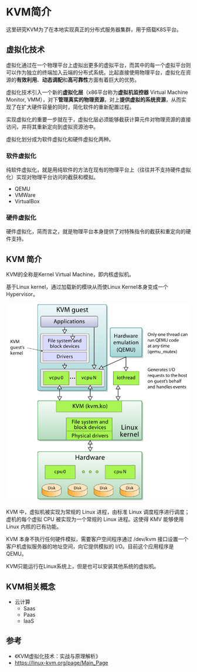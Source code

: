 # KVM简介

这里研究KVM为了在本地实现真正的分布式服务器集群，用于搭载K8S平台。



## 虚拟化技术

虚拟化通过在一个物理平台上虚拟出更多的虚拟平台，而其中的每一个虚拟平台则可以作为独立的终端加入云端的分布式系统。比起直接使用物理平台，虚拟化在资源的**有效利用**、**动态调配**和**高可靠性**方面有着巨大的优势。

虚拟化技术引入一个新的**虚拟化层**（x86平台称为**虚拟机监控器** Virtual Machine Monitor, VMM），对下**管理真实的物理资源**，对上**提供虚拟的系统资源**，从而实现了在扩大硬件容量的同时，简化软件的重新配置过程。

实现虚拟化的重要一步就在于，虚拟化层必须能够截获计算元件对物理资源的直接访问，并将其重新定向到虚拟资源池中。

虚拟化划分成为软件虚拟化和硬件虚拟化两种。

### 软件虚拟化

纯软件虚拟化，就是用纯软件的方法在现有的物理平台上（往往并不支持硬件虚拟化）实现对物理平台访问的截获和模拟。

+ QEMU
+ VMWare
+ VirtualBox

### 硬件虚拟化

硬件虚拟化，简而言之，就是物理平台本身提供了对特殊指令的截获和重定向的硬件支持。



## KVM 简介

KVM的全称是Kernel Virtual Machine，即内核虚拟机。

基于Linux kernel，通过加载新的模块从而使Linux Kernel本身变成一个Hypervisor。

<img src="../../img/kvm-arch.png" style="zoom:80%;" />

KVM 中，虚拟机被实现为常规的 Linux 进程，由标准 Linux 调度程序进行调度；虚机的每个虚拟 CPU 被实现为一个常规的 Linux 进程。这使得 KMV 能够使用 Linux 内核的已有功能。

KVM 本身不执行任何硬件模拟，需要客户空间程序通过 /dev/kvm 接口设置一个客户机虚拟服务器的地址空间，向它提供模拟的 I/O。目前这个应用程序是 QEMU。

KVM只能运行在Linux系统上，但是也可以安装其他系统的虚拟机。



## KVM相关概念

+ 云计算
  + Saas
  + Paas
  + IaaS



## 参考

+ 《KVM虚拟化技术：实战与原理解析》
+ https://linux-kvm.org/page/Main_Page

